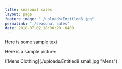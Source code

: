```yaml
---
title: seasonal sales
layout: page
feature_image: "./uploads/Entitled6.jpg"
permalink: "./seasonal sales"
date: 2018-07-02 18:30:20 -0400
---
```

Here is some sample text

Here is a sample picture:

![Mens Clothing](./uploads/Entitled8 small.jpg "Mens")